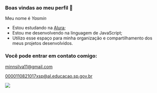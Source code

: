 ### Boas vindas ao meu perfil 💙

Meu nome é _Yasmin_

- Estou estudando na [Alura](https://www.alura.com.br/);
- Estou me desenvolvendo na linguagem de JavaScript;
- Utilizo esse espaço para minha organização e compartilhamento dos meus projetos desenvolvidos.

### Você pode entrar em contato comigo:

minnsilva11@gmail.com

0000110821017xsp@al.educacao.sp.gov.br

![](https://media.tenor.com/4Fo278DFftsAAAAi/omg-wow.gif)
